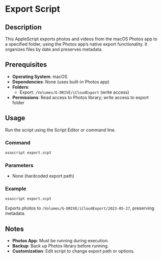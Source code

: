 # Export Script

## Description
This AppleScript exports photos and videos from the macOS Photos app to a specified folder, using the Photos app’s native export functionality. It organizes files by date and preserves metadata.

## Prerequisites
- **Operating System**: macOS
- **Dependencies**: None (uses built-in Photos app)
- **Folders**:
  - Export: `/Volumes/G-DRIVE/iCloudExport` (write access)
- **Permissions**: Read access to Photos library; write access to export folder

## Usage
Run the script using the Script Editor or command line.

### Command
```bash
osascript export.scpt
```

### Parameters
- None (hardcoded export path)

### Example
```bash
osascript export.scpt
```
Exports photos to `/Volumes/G-DRIVE/iCloudExport/2023-05-27`, preserving metadata.

## Notes
- **Photos App**: Must be running during execution.
- **Backup**: Back up Photos library before running.
- **Customization**: Edit script to change export path or options.